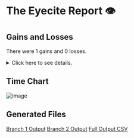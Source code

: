 # The Eyecite Report :eye:



Gains and Losses
---------
There were 1 gains and 0 losses.

<details>
<summary>Click here to see details.</summary>

|     id     |   Gain   |  Loss  |
| ---------- | -------- | ------ |
|  3834486   | Gil. 127 |        |


</details>



Time Chart
---------

![image](https://raw.githubusercontent.com/freelawproject/reporters-db/artifacts/193/results/chart.png)


Generated Files
---------

[Branch 1 Output](https://raw.githubusercontent.com/freelawproject/reporters-db/artifacts/193/results/original.json)
[Branch 2 Output](https://raw.githubusercontent.com/freelawproject/reporters-db/artifacts/193/results/update.json)
[Full Output CSV ](https://raw.githubusercontent.com/freelawproject/reporters-db/artifacts/193/results/output.csv)

